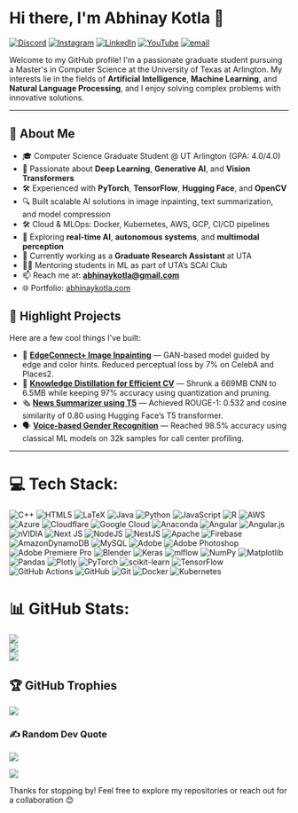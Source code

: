 # Hi there, I'm Abhinay Kotla 👋

[![Discord](https://img.shields.io/badge/Discord-%237289DA.svg?logo=discord&logoColor=white)](https://discord.gg/https://discord.gg/T5vjpAWxG7) [![Instagram](https://img.shields.io/badge/Instagram-%23E4405F.svg?logo=Instagram&logoColor=white)](https://instagram.com/abhinay_kotla) [![LinkedIn](https://img.shields.io/badge/LinkedIn-%230077B5.svg?logo=linkedin&logoColor=white)](https://linkedin.com/in/abhinaykotla) [![YouTube](https://img.shields.io/badge/YouTube-%23FF0000.svg?logo=YouTube&logoColor=white)](https://youtube.com/@NukeYT) [![email](https://img.shields.io/badge/Email-D14836?logo=gmail&logoColor=white)](mailto:abhinaykotla@gmail.com)

Welcome to my GitHub profile! I'm a passionate graduate student pursuing a Master's in Computer Science at the University of Texas at Arlington. My interests lie in the fields of **Artificial Intelligence**, **Machine Learning**, and **Natural Language Processing**, and I enjoy solving complex problems with innovative solutions.

---

## 🚀 About Me
- 🎓 Computer Science Graduate Student @ UT Arlington (GPA: 4.0/4.0)
- 🧠 Passionate about **Deep Learning**, **Generative AI**, and **Vision Transformers**
- 🛠️ Experienced with **PyTorch**, **TensorFlow**, **Hugging Face**, and **OpenCV**
- 🔍 Built scalable AI solutions in image inpainting, text summarization, and model compression
- 🛠️ Cloud & MLOps: Docker, Kubernetes, AWS, GCP, CI/CD pipelines
- 🤖 Exploring **real-time AI**, **autonomous systems**, and **multimodal perception**
- 🔭 Currently working as a **Graduate Research Assistant** at UTA
- 🧑‍🏫 Mentoring students in ML as part of UTA’s SCAI Club
- 📫 Reach me at: **abhinaykotla@gmail.com**
- 🌐 Portfolio: [abhinaykotla.com](https://abhinaykotla.com)

## 🚧 Highlight Projects
Here are a few cool things I've built:

- 🎨 **[EdgeConnect+ Image Inpainting](https://github.com/Abhinaykotla/EdgeConnect_Plus_Inpainting_with_Edge_and_Color_Guidance)** — GAN-based model guided by edge and color hints. Reduced perceptual loss by 7% on CelebA and Places2.
- 🧠 **[Knowledge Distillation for Efficient CV](https://github.com/Abhinaykotla/Knowledge_Distilation_for_Smaller_Models_in_CV)** — Shrunk a 669MB CNN to 6.5MB while keeping 97% accuracy using quantization and pruning.
- 🗞️ **[News Summarizer using T5](https://github.com/Abhinaykotla/news-summarization-T5-Transformer)** — Achieved ROUGE-1: 0.532 and cosine similarity of 0.80 using Hugging Face’s T5 transformer.
- 🗣️ **[Voice-based Gender Recognition](https://github.com/Abhinaykotla/Gender-recognisition-voice)** — Reached 98.5% accuracy using classical ML models on 32k samples for call center profiling.

---


# 💻 Tech Stack:
![C++](https://img.shields.io/badge/c++-%2300599C.svg?style=for-the-badge&logo=c%2B%2B&logoColor=white) ![HTML5](https://img.shields.io/badge/html5-%23E34F26.svg?style=for-the-badge&logo=html5&logoColor=white) ![LaTeX](https://img.shields.io/badge/latex-%23008080.svg?style=for-the-badge&logo=latex&logoColor=white) ![Java](https://img.shields.io/badge/java-%23ED8B00.svg?style=for-the-badge&logo=openjdk&logoColor=white) ![Python](https://img.shields.io/badge/python-3670A0?style=for-the-badge&logo=python&logoColor=ffdd54) ![JavaScript](https://img.shields.io/badge/javascript-%23323330.svg?style=for-the-badge&logo=javascript&logoColor=%23F7DF1E) ![R](https://img.shields.io/badge/r-%23276DC3.svg?style=for-the-badge&logo=r&logoColor=white) ![AWS](https://img.shields.io/badge/AWS-%23FF9900.svg?style=for-the-badge&logo=amazon-aws&logoColor=white) ![Azure](https://img.shields.io/badge/azure-%230072C6.svg?style=for-the-badge&logo=microsoftazure&logoColor=white) ![Cloudflare](https://img.shields.io/badge/Cloudflare-F38020?style=for-the-badge&logo=Cloudflare&logoColor=white) ![Google Cloud](https://img.shields.io/badge/GoogleCloud-%234285F4.svg?style=for-the-badge&logo=google-cloud&logoColor=white) ![Anaconda](https://img.shields.io/badge/Anaconda-%2344A833.svg?style=for-the-badge&logo=anaconda&logoColor=white) ![Angular](https://img.shields.io/badge/angular-%23DD0031.svg?style=for-the-badge&logo=angular&logoColor=white) ![Angular.js](https://img.shields.io/badge/angular.js-%23E23237.svg?style=for-the-badge&logo=angularjs&logoColor=white) ![nVIDIA](https://img.shields.io/badge/cuda-000000.svg?style=for-the-badge&logo=nVIDIA&logoColor=green) ![Next JS](https://img.shields.io/badge/Next-black?style=for-the-badge&logo=next.js&logoColor=white) ![NodeJS](https://img.shields.io/badge/node.js-6DA55F?style=for-the-badge&logo=node.js&logoColor=white) ![NestJS](https://img.shields.io/badge/nestjs-%23E0234E.svg?style=for-the-badge&logo=nestjs&logoColor=white) ![Apache](https://img.shields.io/badge/apache-%23D42029.svg?style=for-the-badge&logo=apache&logoColor=white) ![Firebase](https://img.shields.io/badge/firebase-a08021?style=for-the-badge&logo=firebase&logoColor=ffcd34) ![AmazonDynamoDB](https://img.shields.io/badge/Amazon%20DynamoDB-4053D6?style=for-the-badge&logo=Amazon%20DynamoDB&logoColor=white) ![MySQL](https://img.shields.io/badge/mysql-4479A1.svg?style=for-the-badge&logo=mysql&logoColor=white) ![Adobe](https://img.shields.io/badge/adobe-%23FF0000.svg?style=for-the-badge&logo=adobe&logoColor=white) ![Adobe Photoshop](https://img.shields.io/badge/adobe%20photoshop-%2331A8FF.svg?style=for-the-badge&logo=adobe%20photoshop&logoColor=white) ![Adobe Premiere Pro](https://img.shields.io/badge/Adobe%20Premiere%20Pro-9999FF.svg?style=for-the-badge&logo=Adobe%20Premiere%20Pro&logoColor=white) ![Blender](https://img.shields.io/badge/blender-%23F5792A.svg?style=for-the-badge&logo=blender&logoColor=white) ![Keras](https://img.shields.io/badge/Keras-%23D00000.svg?style=for-the-badge&logo=Keras&logoColor=white) ![mlflow](https://img.shields.io/badge/mlflow-%23d9ead3.svg?style=for-the-badge&logo=numpy&logoColor=blue) ![NumPy](https://img.shields.io/badge/numpy-%23013243.svg?style=for-the-badge&logo=numpy&logoColor=white) ![Matplotlib](https://img.shields.io/badge/Matplotlib-%23ffffff.svg?style=for-the-badge&logo=Matplotlib&logoColor=black) ![Pandas](https://img.shields.io/badge/pandas-%23150458.svg?style=for-the-badge&logo=pandas&logoColor=white) ![Plotly](https://img.shields.io/badge/Plotly-%233F4F75.svg?style=for-the-badge&logo=plotly&logoColor=white) ![PyTorch](https://img.shields.io/badge/PyTorch-%23EE4C2C.svg?style=for-the-badge&logo=PyTorch&logoColor=white) ![scikit-learn](https://img.shields.io/badge/scikit--learn-%23F7931E.svg?style=for-the-badge&logo=scikit-learn&logoColor=white) ![TensorFlow](https://img.shields.io/badge/TensorFlow-%23FF6F00.svg?style=for-the-badge&logo=TensorFlow&logoColor=white) ![GitHub Actions](https://img.shields.io/badge/github%20actions-%232671E5.svg?style=for-the-badge&logo=githubactions&logoColor=white) ![GitHub](https://img.shields.io/badge/github-%23121011.svg?style=for-the-badge&logo=github&logoColor=white) ![Git](https://img.shields.io/badge/git-%23F05033.svg?style=for-the-badge&logo=git&logoColor=white) ![Docker](https://img.shields.io/badge/docker-%230db7ed.svg?style=for-the-badge&logo=docker&logoColor=white) ![Kubernetes](https://img.shields.io/badge/kubernetes-%23326ce5.svg?style=for-the-badge&logo=kubernetes&logoColor=white)
# 📊 GitHub Stats:
![](https://github-readme-stats.vercel.app/api?username=Abhinaykotla&theme=darcula&hide_border=false&include_all_commits=false&count_private=false)<br/>
![](https://nirzak-streak-stats.vercel.app/?user=Abhinaykotla&theme=darcula&hide_border=false)<br/>
![](https://github-readme-stats.vercel.app/api/top-langs/?username=Abhinaykotla&theme=darcula&hide_border=false&include_all_commits=false&count_private=false&layout=compact)

## 🏆 GitHub Trophies
![](https://github-profile-trophy.vercel.app/?username=Abhinaykotla&theme=radical&no-frame=true&no-bg=true&margin-w=4)

### ✍️ Random Dev Quote
![](https://quotes-github-readme.vercel.app/api?type=horizontal&theme=radical)

[![](https://visitcount.itsvg.in/api?id=Abhinaykotla&icon=0&color=0)](https://visitcount.itsvg.in)

Thanks for stopping by! Feel free to explore my repositories or reach out for a collaboration 😊
